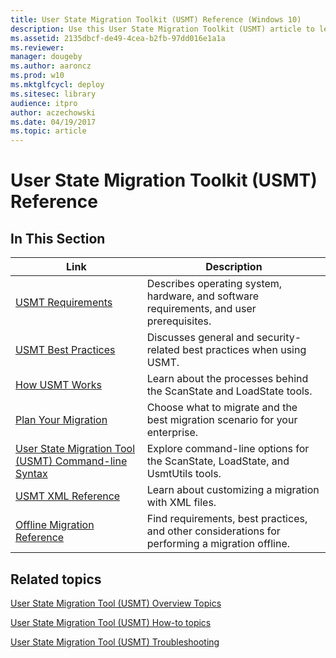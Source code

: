 ```yaml
---
title: User State Migration Toolkit (USMT) Reference (Windows 10)
description: Use this User State Migration Toolkit (USMT) article to learn details about USMT, like operating system, hardware, and software requirements, and user prerequisites.
ms.assetid: 2135dbcf-de49-4cea-b2fb-97dd016e1a1a
ms.reviewer: 
manager: dougeby
ms.author: aaroncz
ms.prod: w10
ms.mktglfcycl: deploy
ms.sitesec: library
audience: itpro
author: aczechowski
ms.date: 04/19/2017
ms.topic: article
---
```


# User State Migration Toolkit (USMT) Reference

## In This Section

| Link | Description |
|--- |--- |
|[USMT Requirements](usmt-requirements.md)|Describes operating system, hardware, and software requirements, and user prerequisites.|
|[USMT Best Practices](usmt-best-practices.md)|Discusses general and security-related best practices when using USMT.|
|[How USMT Works](usmt-how-it-works.md)|Learn about the processes behind the ScanState and LoadState tools.|
|[Plan Your Migration](usmt-plan-your-migration.md)|Choose what to migrate and the best migration scenario for your enterprise.|
|[User State Migration Tool (USMT) Command-line Syntax](usmt-command-line-syntax.md)|Explore command-line options for the ScanState, LoadState, and UsmtUtils tools.|
|[USMT XML Reference](usmt-xml-reference.md)|Learn about customizing a migration with XML files.|
|[Offline Migration Reference](offline-migration-reference.md)|Find requirements, best practices, and other considerations for performing a migration offline.|

## Related topics

[User State Migration Tool (USMT) Overview Topics](usmt-topics.md)

[User State Migration Tool (USMT) How-to topics](usmt-how-to.md)

[User State Migration Tool (USMT) Troubleshooting](usmt-troubleshooting.md)
